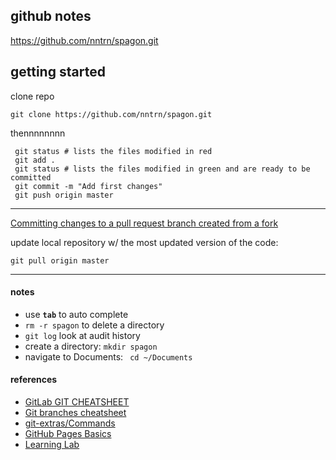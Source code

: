 github notes
----

https://github.com/nntrn/spagon.git

## getting started
clone repo
```git
git clone https://github.com/nntrn/spagon.git
```

thennnnnnnn
```git
 git status # lists the files modified in red
 git add .
 git status # lists the files modified in green and are ready to be committed
 git commit -m "Add first changes"
 git push origin master
```
---

[Committing changes to a pull request branch created from a fork](https://help.github.com/articles/committing-changes-to-a-pull-request-branch-created-from-a-fork/)

update local repository w/ the most updated version of the code:
```
git pull origin master
```


---

#### notes
* use **`tab`** to auto complete
* `rm -r spagon` to delete a directory
* `git log` look at audit history
* create a directory: `mkdir spagon`
* navigate to Documents: ` cd ~/Documents`

#### references

* [GitLab GIT CHEATSHEET](https://users.aalto.fi/~darstr1/cheatsheets/git-cheatsheet.pdf)
* [Git branches cheatsheet](https://devhints.io/git-branch)
* [git-extras/Commands](https://github.com/tj/git-extras/blob/master/Commands.md)
* [GitHub Pages Basics](https://help.github.com/categories/github-pages-basics/)
* [Learning Lab](https://lab.github.com/)